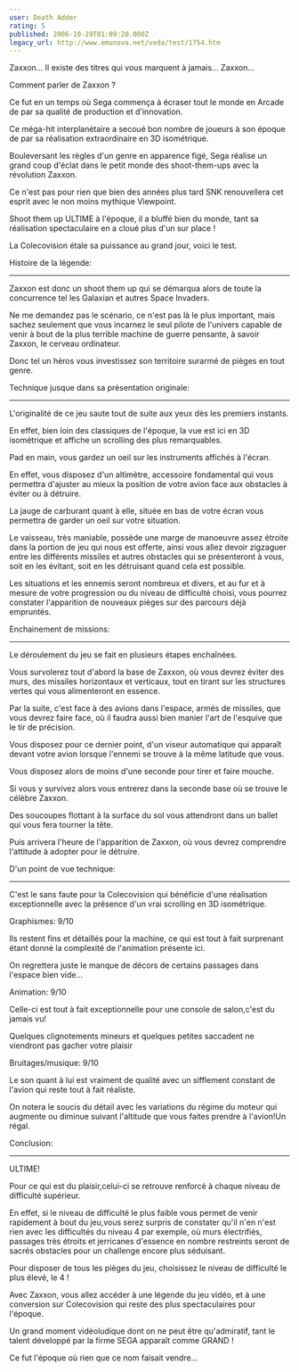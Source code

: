 ```yaml
---
user: Death Adder
rating: 5
published: 2006-10-29T01:09:20.000Z
legacy_url: http://www.emunova.net/veda/test/1754.htm
---
```

Zaxxon... Il existe des titres qui vous marquent à jamais... Zaxxon...  

Comment parler de Zaxxon ?  

Ce fut en un temps où Sega commença à écraser tout le monde en Arcade de par sa qualité de production et d'innovation.  

Ce méga-hit interplanétaire a secoué bon nombre de joueurs à son époque de par sa réalisation extraordinaire en 3D isométrique.  

Bouleversant les règles d'un genre en apparence figé, Sega réalise un grand coup d'éclat dans le petit monde des shoot-them-ups avec la révolution Zaxxon.  

Ce n'est pas pour rien que bien des années plus tard SNK renouvellera cet esprit avec le non moins mythique Viewpoint.  

Shoot them up ULTIME à l'époque, il a bluffé bien du monde, tant sa réalisation spectaculaire en a cloué plus d'un sur place !  

La Colecovision étale sa puissance au grand jour, voici le test.  

  

  

Histoire de la légende:  

----------------------------  

Zaxxon est donc un shoot them up qui se démarqua alors de toute la concurrence tel les Galaxian et autres Space Invaders.  

Ne me demandez pas le scénario, ce n'est pas là le plus important, mais sachez seulement que vous incarnez le seul pilote de l'univers capable de venir à bout de la plus terrible machine de guerre pensante, à savoir Zaxxon, le cerveau ordinateur.  

Donc tel un héros vous investissez son territoire surarmé de pièges en tout genre.  

  

  

Technique jusque dans sa présentation originale:  

------------------------------------------------------------  

L'originalité de ce jeu saute tout de suite aux yeux dès les premiers instants.  

En effet, bien loin des classiques de l'époque, la vue est ici en 3D isométrique et affiche un scrolling des plus remarquables.  

Pad en main, vous gardez un oeil sur les instruments affichés à l'écran.  

En effet, vous disposez d'un altimètre, accessoire fondamental qui vous permettra d'ajuster au mieux la position de votre avion face aux obstacles à éviter ou à détruire.  

La jauge de carburant quant à elle, située en bas de votre écran vous permettra de garder un oeil sur votre situation.  

Le vaisseau, très maniable, possède une marge de manoeuvre assez étroite dans la portion de jeu qui nous est offerte, ainsi vous allez devoir zigzaguer entre les différents missiles et autres obstacles qui se présenteront à vous, soit en les évitant, soit en les détruisant quand cela est possible.  

Les situations et les ennemis seront nombreux et divers, et au fur et à mesure de votre progression ou du niveau de difficulté choisi, vous pourrez constater l'apparition de nouveaux pièges sur des parcours déjà empruntés.  

  

  

Enchainement de missions:  

----------------------------------  

Le déroulement du jeu se fait en plusieurs étapes enchaînées.  

Vous survolerez tout d'abord la base de Zaxxon, où vous devrez éviter des murs, des missiles horizontaux et verticaux, tout en tirant sur les structures vertes qui vous alimenteront en essence.  

Par la suite, c'est face à des avions dans l'espace, armés de missiles, que vous devrez faire face, où il faudra aussi bien manier l'art de l'esquive que le tir de précision.  

Vous disposez pour ce dernier point, d'un viseur automatique qui apparaît devant votre avion lorsque l'ennemi se trouve à la même latitude que vous.  

Vous disposez alors de moins d'une seconde pour tirer et faire mouche.  

Si vous y survivez alors vous entrerez dans la seconde base où se trouve le célèbre Zaxxon.  

Des soucoupes flottant à la surface du sol vous attendront dans un ballet qui vous fera tourner la tête.  

Puis arrivera l'heure de l'apparition de Zaxxon, où vous devrez comprendre l'attitude à adopter pour le détruire.  

  

  

D'un point de vue technique:  

------------------------------------  

C'est le sans faute pour la Colecovision qui bénéficie d'une réalisation exceptionnelle avec la présence d'un vrai scrolling en 3D isométrique.  

  

Graphismes: 9/10  

Ils restent fins et détaillés pour la machine, ce qui est tout à fait surprenant étant donné la complexité de l'animation présente ici.  

On regrettera juste le manque de décors de certains passages dans l'espace bien vide...  

  

Animation: 9/10  

Celle-ci est tout à fait exceptionnelle pour une console de salon,c'est du jamais vu!  

Quelques clignotements mineurs et quelques petites saccadent ne viendront pas gacher votre plaisir  

  

Bruitages/musique: 9/10  

Le son quant à lui est vraiment de qualité avec un sifflement constant de l'avion qui reste tout à fait réaliste.  

On notera le soucis du détail avec les variations du régime du moteur qui augmente ou diminue suivant l'altitude que vous faites prendre à l'avion!Un régal.  

  

  

Conclusion:  

---------------  

ULTIME!  

Pour ce qui est du plaisir,celui-ci se retrouve renforcé à chaque niveau de difficulté supérieur.  

En effet, si le niveau de difficulté le plus faible vous permet de venir rapidement à bout du jeu,vous serez surpris de constater qu'il n'en n'est rien avec les difficultés du niveau 4 par exemple, où murs électrifiés, passages très étroits et jerricanes d'essence en nombre restreints seront de sacrés obstacles pour un challenge encore plus séduisant.  

Pour disposer de tous les pièges du jeu, choisissez le niveau de difficulté le plus élevé, le 4 !  

  

Avec Zaxxon, vous allez accéder à une légende du jeu vidéo, et à une conversion sur Colecovision qui reste des plus spectaculaires pour l'époque.  

Un grand moment vidéoludique dont on ne peut être qu'admiratif, tant le talent développé par la firme SEGA apparaît comme GRAND !  

Ce fut l'époque où rien que ce nom faisait vendre...